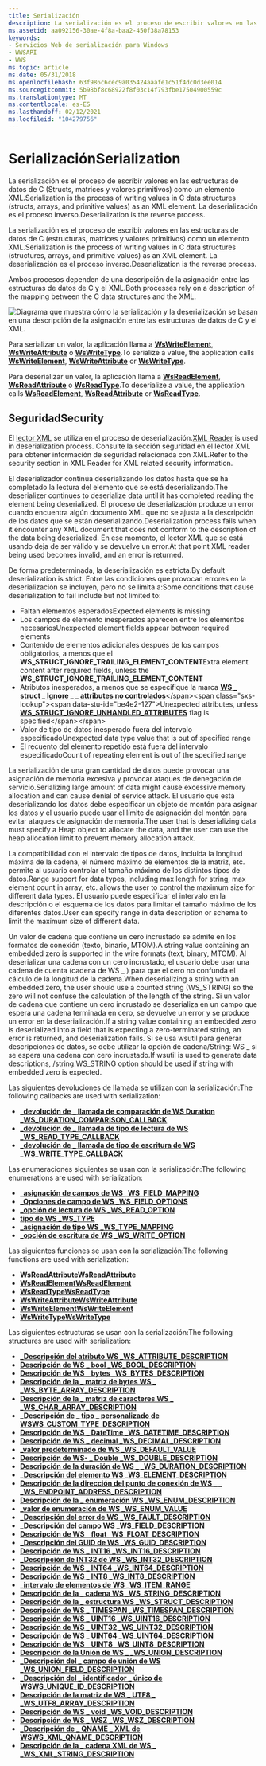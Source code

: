 ```yaml
---
title: Serialización
description: La serialización es el proceso de escribir valores en las estructuras de datos de C (Structs, matrices y valores primitivos) como un elemento XML. La deserialización es el proceso inverso.
ms.assetid: aa092156-30ae-4f8a-baa2-450f38a78153
keywords:
- Servicios Web de serialización para Windows
- WWSAPI
- WWS
ms.topic: article
ms.date: 05/31/2018
ms.openlocfilehash: 63f986c6cec9a035424aaafe1c51f4dc0d3ee014
ms.sourcegitcommit: 5b98bf8c68922f8f03c14f793fbe17504900559c
ms.translationtype: MT
ms.contentlocale: es-ES
ms.lasthandoff: 02/12/2021
ms.locfileid: "104279756"
---
```

# <a name="serialization"></a><span data-ttu-id="be4e2-107">Serialización</span><span class="sxs-lookup"><span data-stu-id="be4e2-107">Serialization</span></span>

<span data-ttu-id="be4e2-108">La serialización es el proceso de escribir valores en las estructuras de datos de C (Structs, matrices y valores primitivos) como un elemento XML.</span><span class="sxs-lookup"><span data-stu-id="be4e2-108">Serialization is the process of writing values in C data structures (structs, arrays, and primitive values) as an XML element.</span></span> <span data-ttu-id="be4e2-109">La deserialización es el proceso inverso.</span><span class="sxs-lookup"><span data-stu-id="be4e2-109">Deserialization is the reverse process.</span></span>


<span data-ttu-id="be4e2-110">La serialización es el proceso de escribir valores en las estructuras de datos de C (estructuras, matrices y valores primitivos) como un elemento XML.</span><span class="sxs-lookup"><span data-stu-id="be4e2-110">Serialization is the process of writing values in C data structures (structures, arrays, and primitive values) as an XML element.</span></span> <span data-ttu-id="be4e2-111">La deserialización es el proceso inverso.</span><span class="sxs-lookup"><span data-stu-id="be4e2-111">Deserialization is the reverse process.</span></span>

<span data-ttu-id="be4e2-112">Ambos procesos dependen de una descripción de la asignación entre las estructuras de datos de C y el XML.</span><span class="sxs-lookup"><span data-stu-id="be4e2-112">Both processes rely on a description of the mapping between the C data structures and the XML.</span></span>

![Diagrama que muestra cómo la serialización y la deserialización se basan en una descripción de la asignación entre las estructuras de datos de C y el XML.](images/xmlmapping.png)

<span data-ttu-id="be4e2-114">Para serializar un valor, la aplicación llama a [**WsWriteElement**](/windows/desktop/api/WebServices/nf-webservices-wswriteelement), [**WsWriteAttribute**](/windows/desktop/api/WebServices/nf-webservices-wswriteattribute) o [**WsWriteType**](/windows/desktop/api/WebServices/nf-webservices-wswritetype).</span><span class="sxs-lookup"><span data-stu-id="be4e2-114">To serialize a value, the application calls [**WsWriteElement**](/windows/desktop/api/WebServices/nf-webservices-wswriteelement), [**WsWriteAttribute**](/windows/desktop/api/WebServices/nf-webservices-wswriteattribute) or [**WsWriteType**](/windows/desktop/api/WebServices/nf-webservices-wswritetype).</span></span>

<span data-ttu-id="be4e2-115">Para deserializar un valor, la aplicación llama a [**WsReadElement**](/windows/desktop/api/WebServices/nf-webservices-wsreadelement), [**WsReadAttribute**](/windows/desktop/api/WebServices/nf-webservices-wsreadattribute) o [**WsReadType**](/windows/desktop/api/WebServices/nf-webservices-wsreadtype).</span><span class="sxs-lookup"><span data-stu-id="be4e2-115">To deserialize a value, the application calls [**WsReadElement**](/windows/desktop/api/WebServices/nf-webservices-wsreadelement), [**WsReadAttribute**](/windows/desktop/api/WebServices/nf-webservices-wsreadattribute) or [**WsReadType**](/windows/desktop/api/WebServices/nf-webservices-wsreadtype).</span></span>

## <a name="security"></a><span data-ttu-id="be4e2-116">Seguridad</span><span class="sxs-lookup"><span data-stu-id="be4e2-116">Security</span></span>

<span data-ttu-id="be4e2-117">El [lector XML](xml-reader.md) se utiliza en el proceso de deserialización.</span><span class="sxs-lookup"><span data-stu-id="be4e2-117">[XML Reader](xml-reader.md) is used in deserialization process.</span></span> <span data-ttu-id="be4e2-118">Consulte la sección seguridad en el lector XML para obtener información de seguridad relacionada con XML.</span><span class="sxs-lookup"><span data-stu-id="be4e2-118">Refer to the security section in XML Reader for XML related security information.</span></span>

<span data-ttu-id="be4e2-119">El deserializador continúa deserializando los datos hasta que se ha completado la lectura del elemento que se está deserializando.</span><span class="sxs-lookup"><span data-stu-id="be4e2-119">The deserializer continues to deserialize data until it has completed reading the element being deserialized.</span></span> <span data-ttu-id="be4e2-120">El proceso de deserialización produce un error cuando encuentra algún documento XML que no se ajusta a la descripción de los datos que se están deserializando.</span><span class="sxs-lookup"><span data-stu-id="be4e2-120">Deserialization process fails when it encounter any XML document that does not conform to the description of the data being deserialized.</span></span> <span data-ttu-id="be4e2-121">En ese momento, el lector XML que se está usando deja de ser válido y se devuelve un error.</span><span class="sxs-lookup"><span data-stu-id="be4e2-121">At that point XML reader being used becomes invalid, and an error is returned.</span></span>

<span data-ttu-id="be4e2-122">De forma predeterminada, la deserialización es estricta.</span><span class="sxs-lookup"><span data-stu-id="be4e2-122">By default deserialization is strict.</span></span> <span data-ttu-id="be4e2-123">Entre las condiciones que provocan errores en la deserialización se incluyen, pero no se limita a:</span><span class="sxs-lookup"><span data-stu-id="be4e2-123">Some conditions that cause deserialization to fail include but not limited to:</span></span>

-   <span data-ttu-id="be4e2-124">Faltan elementos esperados</span><span class="sxs-lookup"><span data-stu-id="be4e2-124">Expected elements is missing</span></span>
-   <span data-ttu-id="be4e2-125">Los campos de elemento inesperados aparecen entre los elementos necesarios</span><span class="sxs-lookup"><span data-stu-id="be4e2-125">Unexpected element fields appear between required elements</span></span>
-   <span data-ttu-id="be4e2-126">Contenido de elementos adicionales después de los campos obligatorios, a menos que el **WS_STRUCT_IGNORE_TRAILING_ELEMENT_CONTENT**</span><span class="sxs-lookup"><span data-stu-id="be4e2-126">Extra element content after required fields, unless the **WS_STRUCT_IGNORE_TRAILING_ELEMENT_CONTENT**</span></span>
-   <span data-ttu-id="be4e2-127">Atributos inesperados, a menos que se especifique la marca [**WS \_ struct \_ Ignore \_ \_ attributes no controlados**](https://msdn.microsoft.com/library/Dd323454(v=VS.85).aspx)</span><span class="sxs-lookup"><span data-stu-id="be4e2-127">Unexpected attributes, unless [**WS\_STRUCT\_IGNORE\_UNHANDLED\_ATTRIBUTES**](https://msdn.microsoft.com/library/Dd323454(v=VS.85).aspx) flag is specified</span></span>
-   <span data-ttu-id="be4e2-128">Valor de tipo de datos inesperado fuera del intervalo especificado</span><span class="sxs-lookup"><span data-stu-id="be4e2-128">Unexpected data type value that is out of specified range</span></span>
-   <span data-ttu-id="be4e2-129">El recuento del elemento repetido está fuera del intervalo especificado</span><span class="sxs-lookup"><span data-stu-id="be4e2-129">Count of repeating element is out of the specified range</span></span>

<span data-ttu-id="be4e2-130">La serialización de una gran cantidad de datos puede provocar una asignación de memoria excesiva y provocar ataques de denegación de servicio.</span><span class="sxs-lookup"><span data-stu-id="be4e2-130">Serializing large amount of data might cause excessive memory allocation and can cause denial of service attack.</span></span> <span data-ttu-id="be4e2-131">El usuario que está deserializando los datos debe especificar un objeto de montón para asignar los datos y el usuario puede usar el límite de asignación del montón para evitar ataques de asignación de memoria.</span><span class="sxs-lookup"><span data-stu-id="be4e2-131">The user that is deserializing data must specify a Heap object to allocate the data, and the user can use the heap allocation limit to prevent memory allocation attack.</span></span>

<span data-ttu-id="be4e2-132">La compatibilidad con el intervalo de tipos de datos, incluida la longitud máxima de la cadena, el número máximo de elementos de la matriz, etc. permite al usuario controlar el tamaño máximo de los distintos tipos de datos.</span><span class="sxs-lookup"><span data-stu-id="be4e2-132">Range support for data types, including max length for string, max element count in array, etc. allows the user to control the maximum size for different data types.</span></span> <span data-ttu-id="be4e2-133">El usuario puede especificar el intervalo en la descripción o el esquema de los datos para limitar el tamaño máximo de los diferentes datos.</span><span class="sxs-lookup"><span data-stu-id="be4e2-133">User can specify range in data description or schema to limit the maximum size of different data.</span></span>

<span data-ttu-id="be4e2-134">Un valor de cadena que contiene un cero incrustado se admite en los formatos de conexión (texto, binario, MTOM).</span><span class="sxs-lookup"><span data-stu-id="be4e2-134">A string value containing an embedded zero is supported in the wire formats (text, binary, MTOM).</span></span> <span data-ttu-id="be4e2-135">Al deserializar una cadena con un cero incrustado, el usuario debe usar una cadena de cuenta (cadena de WS \_ ) para que el cero no confunda el cálculo de la longitud de la cadena.</span><span class="sxs-lookup"><span data-stu-id="be4e2-135">When deserializing a string with an embedded zero, the user should use a counted string (WS\_STRING) so the zero will not confuse the calculation of the length of the string.</span></span> <span data-ttu-id="be4e2-136">Si un valor de cadena que contiene un cero incrustado se deserializa en un campo que espera una cadena terminada en cero, se devuelve un error y se produce un error en la deserialización.</span><span class="sxs-lookup"><span data-stu-id="be4e2-136">If a string value containing an embedded zero is deserialized into a field that is expecting a zero-terminated string, an error is returned, and deserialization fails.</span></span> <span data-ttu-id="be4e2-137">Si se usa wsutil para generar descripciones de datos, se debe utilizar la opción de cadena/String: WS \_ si se espera una cadena con cero incrustado.</span><span class="sxs-lookup"><span data-stu-id="be4e2-137">If wsutil is used to generate data descriptions, /string:WS\_STRING option should be used if string with embedded zero is expected.</span></span>

<span data-ttu-id="be4e2-138">Las siguientes devoluciones de llamada se utilizan con la serialización:</span><span class="sxs-lookup"><span data-stu-id="be4e2-138">The following callbacks are used with serialization:</span></span>

-   [<span data-ttu-id="be4e2-139">**\_devolución de \_ llamada de comparación de WS Duration \_**</span><span class="sxs-lookup"><span data-stu-id="be4e2-139">**WS\_DURATION\_COMPARISON\_CALLBACK**</span></span>](/windows/desktop/api/WebServices/nc-webservices-ws_duration_comparison_callback)
-   [<span data-ttu-id="be4e2-140">**\_devolución de \_ llamada de tipo de lectura de WS \_**</span><span class="sxs-lookup"><span data-stu-id="be4e2-140">**WS\_READ\_TYPE\_CALLBACK**</span></span>](/windows/desktop/api/WebServices/nc-webservices-ws_read_type_callback)
-   [<span data-ttu-id="be4e2-141">**\_devolución de \_ llamada de tipo de escritura de WS \_**</span><span class="sxs-lookup"><span data-stu-id="be4e2-141">**WS\_WRITE\_TYPE\_CALLBACK**</span></span>](/windows/desktop/api/WebServices/nc-webservices-ws_write_type_callback)

<span data-ttu-id="be4e2-142">Las enumeraciones siguientes se usan con la serialización:</span><span class="sxs-lookup"><span data-stu-id="be4e2-142">The following enumerations are used with serialization:</span></span>

-   [<span data-ttu-id="be4e2-143">**\_asignación de campos de WS \_**</span><span class="sxs-lookup"><span data-stu-id="be4e2-143">**WS\_FIELD\_MAPPING**</span></span>](/windows/desktop/api/WebServices/ne-webservices-ws_field_mapping)
-   [<span data-ttu-id="be4e2-144">**\_Opciones de campo de WS \_**</span><span class="sxs-lookup"><span data-stu-id="be4e2-144">**WS\_FIELD\_OPTIONS**</span></span>](/windows/win32/api/webservices/ne-webservices-ws_xml_reader_encoding_type)
-   [<span data-ttu-id="be4e2-145">**\_opción de lectura de WS \_**</span><span class="sxs-lookup"><span data-stu-id="be4e2-145">**WS\_READ\_OPTION**</span></span>](/windows/desktop/api/WebServices/ne-webservices-ws_read_option)
-   [<span data-ttu-id="be4e2-146">**tipo de WS \_**</span><span class="sxs-lookup"><span data-stu-id="be4e2-146">**WS\_TYPE**</span></span>](/windows/desktop/api/WebServices/ne-webservices-ws_type)
-   [<span data-ttu-id="be4e2-147">**\_asignación de tipo WS \_**</span><span class="sxs-lookup"><span data-stu-id="be4e2-147">**WS\_TYPE\_MAPPING**</span></span>](/windows/desktop/api/WebServices/ne-webservices-ws_type_mapping)
-   [<span data-ttu-id="be4e2-148">**\_opción de escritura de WS \_**</span><span class="sxs-lookup"><span data-stu-id="be4e2-148">**WS\_WRITE\_OPTION**</span></span>](/windows/desktop/api/WebServices/ne-webservices-ws_write_option)

<span data-ttu-id="be4e2-149">Las siguientes funciones se usan con la serialización:</span><span class="sxs-lookup"><span data-stu-id="be4e2-149">The following functions are used with serialization:</span></span>

-   [<span data-ttu-id="be4e2-150">**WsReadAttribute**</span><span class="sxs-lookup"><span data-stu-id="be4e2-150">**WsReadAttribute**</span></span>](/windows/desktop/api/WebServices/nf-webservices-wsreadattribute)
-   [<span data-ttu-id="be4e2-151">**WsReadElement**</span><span class="sxs-lookup"><span data-stu-id="be4e2-151">**WsReadElement**</span></span>](/windows/desktop/api/WebServices/nf-webservices-wsreadelement)
-   [<span data-ttu-id="be4e2-152">**WsReadType**</span><span class="sxs-lookup"><span data-stu-id="be4e2-152">**WsReadType**</span></span>](/windows/desktop/api/WebServices/nf-webservices-wsreadtype)
-   [<span data-ttu-id="be4e2-153">**WsWriteAttribute**</span><span class="sxs-lookup"><span data-stu-id="be4e2-153">**WsWriteAttribute**</span></span>](/windows/desktop/api/WebServices/nf-webservices-wswriteattribute)
-   [<span data-ttu-id="be4e2-154">**WsWriteElement**</span><span class="sxs-lookup"><span data-stu-id="be4e2-154">**WsWriteElement**</span></span>](/windows/desktop/api/WebServices/nf-webservices-wswriteelement)
-   [<span data-ttu-id="be4e2-155">**WsWriteType**</span><span class="sxs-lookup"><span data-stu-id="be4e2-155">**WsWriteType**</span></span>](/windows/desktop/api/WebServices/nf-webservices-wswritetype)

<span data-ttu-id="be4e2-156">Las siguientes estructuras se usan con la serialización:</span><span class="sxs-lookup"><span data-stu-id="be4e2-156">The following structures are used with serialization:</span></span>

-   [<span data-ttu-id="be4e2-157">**\_Descripción del atributo WS \_**</span><span class="sxs-lookup"><span data-stu-id="be4e2-157">**WS\_ATTRIBUTE\_DESCRIPTION**</span></span>](/windows/desktop/api/WebServices/ns-webservices-ws_attribute_description)
-   [<span data-ttu-id="be4e2-158">**Descripción de WS \_ bool \_**</span><span class="sxs-lookup"><span data-stu-id="be4e2-158">**WS\_BOOL\_DESCRIPTION**</span></span>](/windows/desktop/api/WebServices/ns-webservices-ws_bool_description)
-   [<span data-ttu-id="be4e2-159">**Descripción de WS \_ bytes \_**</span><span class="sxs-lookup"><span data-stu-id="be4e2-159">**WS\_BYTES\_DESCRIPTION**</span></span>](/windows/desktop/api/WebServices/ns-webservices-ws_bytes_description)
-   [<span data-ttu-id="be4e2-160">**Descripción de la \_ matriz de bytes WS \_ \_**</span><span class="sxs-lookup"><span data-stu-id="be4e2-160">**WS\_BYTE\_ARRAY\_DESCRIPTION**</span></span>](/windows/desktop/api/WebServices/ns-webservices-ws_byte_array_description)
-   [<span data-ttu-id="be4e2-161">**Descripción de la \_ matriz de caracteres WS \_ \_**</span><span class="sxs-lookup"><span data-stu-id="be4e2-161">**WS\_CHAR\_ARRAY\_DESCRIPTION**</span></span>](/windows/desktop/api/WebServices/ns-webservices-ws_char_array_description)
-   [<span data-ttu-id="be4e2-162">**\_Descripción de \_ tipo \_ personalizado de WS**</span><span class="sxs-lookup"><span data-stu-id="be4e2-162">**WS\_CUSTOM\_TYPE\_DESCRIPTION**</span></span>](/windows/desktop/api/WebServices/ns-webservices-ws_custom_type_description)
-   [<span data-ttu-id="be4e2-163">**Descripción de WS \_ DateTime \_**</span><span class="sxs-lookup"><span data-stu-id="be4e2-163">**WS\_DATETIME\_DESCRIPTION**</span></span>](/windows/desktop/api/WebServices/ns-webservices-ws_datetime_description)
-   [<span data-ttu-id="be4e2-164">**Descripción de WS \_ decimal \_**</span><span class="sxs-lookup"><span data-stu-id="be4e2-164">**WS\_DECIMAL\_DESCRIPTION**</span></span>](/windows/desktop/api/WebServices/ns-webservices-ws_decimal_description)
-   [<span data-ttu-id="be4e2-165">**\_valor predeterminado de WS \_**</span><span class="sxs-lookup"><span data-stu-id="be4e2-165">**WS\_DEFAULT\_VALUE**</span></span>](/windows/desktop/api/WebServices/ns-webservices-ws_default_value)
-   [<span data-ttu-id="be4e2-166">**Descripción de WS- \_ Double \_**</span><span class="sxs-lookup"><span data-stu-id="be4e2-166">**WS\_DOUBLE\_DESCRIPTION**</span></span>](/windows/desktop/api/WebServices/ns-webservices-ws_double_description)
-   [<span data-ttu-id="be4e2-167">**Descripción de la duración de WS \_ \_**</span><span class="sxs-lookup"><span data-stu-id="be4e2-167">**WS\_DURATION\_DESCRIPTION**</span></span>](/windows/desktop/api/WebServices/ns-webservices-ws_duration_description)
-   [<span data-ttu-id="be4e2-168">**\_Descripción del elemento WS \_**</span><span class="sxs-lookup"><span data-stu-id="be4e2-168">**WS\_ELEMENT\_DESCRIPTION**</span></span>](/windows/desktop/api/WebServices/ns-webservices-ws_element_description)
-   [<span data-ttu-id="be4e2-169">**Descripción de la dirección del punto de conexión de WS \_ \_ \_**</span><span class="sxs-lookup"><span data-stu-id="be4e2-169">**WS\_ENDPOINT\_ADDRESS\_DESCRIPTION**</span></span>](/windows/desktop/api/WebServices/ns-webservices-ws_endpoint_address_description)
-   [<span data-ttu-id="be4e2-170">**Descripción de la \_ enumeración WS \_**</span><span class="sxs-lookup"><span data-stu-id="be4e2-170">**WS\_ENUM\_DESCRIPTION**</span></span>](/windows/desktop/api/WebServices/ns-webservices-ws_enum_description)
-   [<span data-ttu-id="be4e2-171">**\_valor de enumeración de WS \_**</span><span class="sxs-lookup"><span data-stu-id="be4e2-171">**WS\_ENUM\_VALUE**</span></span>](/windows/desktop/api/WebServices/ns-webservices-ws_enum_value)
-   [<span data-ttu-id="be4e2-172">**\_Descripción del error de WS \_**</span><span class="sxs-lookup"><span data-stu-id="be4e2-172">**WS\_FAULT\_DESCRIPTION**</span></span>](/windows/desktop/api/WebServices/ns-webservices-ws_fault_description)
-   [<span data-ttu-id="be4e2-173">**\_Descripción del campo WS \_**</span><span class="sxs-lookup"><span data-stu-id="be4e2-173">**WS\_FIELD\_DESCRIPTION**</span></span>](/windows/desktop/api/WebServices/ns-webservices-ws_field_description)
-   [<span data-ttu-id="be4e2-174">**Descripción de WS \_ float \_**</span><span class="sxs-lookup"><span data-stu-id="be4e2-174">**WS\_FLOAT\_DESCRIPTION**</span></span>](/windows/desktop/api/WebServices/ns-webservices-ws_float_description)
-   [<span data-ttu-id="be4e2-175">**\_Descripción del GUID de WS \_**</span><span class="sxs-lookup"><span data-stu-id="be4e2-175">**WS\_GUID\_DESCRIPTION**</span></span>](/windows/desktop/api/WebServices/ns-webservices-ws_guid_description)
-   [<span data-ttu-id="be4e2-176">**Descripción de WS \_ INT16 \_**</span><span class="sxs-lookup"><span data-stu-id="be4e2-176">**WS\_INT16\_DESCRIPTION**</span></span>](/windows/desktop/api/WebServices/ns-webservices-ws_int16_description)
-   [<span data-ttu-id="be4e2-177">**\_Descripción de INT32 de WS \_**</span><span class="sxs-lookup"><span data-stu-id="be4e2-177">**WS\_INT32\_DESCRIPTION**</span></span>](/windows/desktop/api/WebServices/ns-webservices-ws_int32_description)
-   [<span data-ttu-id="be4e2-178">**Descripción de WS \_ INT64 \_**</span><span class="sxs-lookup"><span data-stu-id="be4e2-178">**WS\_INT64\_DESCRIPTION**</span></span>](/windows/desktop/api/WebServices/ns-webservices-ws_int64_description)
-   [<span data-ttu-id="be4e2-179">**Descripción de WS \_ INT8 \_**</span><span class="sxs-lookup"><span data-stu-id="be4e2-179">**WS\_INT8\_DESCRIPTION**</span></span>](/windows/desktop/api/WebServices/ns-webservices-ws_int8_description)
-   [<span data-ttu-id="be4e2-180">**\_intervalo de elementos de WS \_**</span><span class="sxs-lookup"><span data-stu-id="be4e2-180">**WS\_ITEM\_RANGE**</span></span>](/windows/desktop/api/WebServices/ns-webservices-ws_item_range)
-   [<span data-ttu-id="be4e2-181">**Descripción de la \_ cadena WS \_**</span><span class="sxs-lookup"><span data-stu-id="be4e2-181">**WS\_STRING\_DESCRIPTION**</span></span>](/windows/desktop/api/WebServices/ns-webservices-ws_string_description)
-   [<span data-ttu-id="be4e2-182">**Descripción de la \_ estructura WS \_**</span><span class="sxs-lookup"><span data-stu-id="be4e2-182">**WS\_STRUCT\_DESCRIPTION**</span></span>](/windows/desktop/api/WebServices/ns-webservices-ws_struct_description)
-   [<span data-ttu-id="be4e2-183">**Descripción de WS \_ TIMESPAN \_**</span><span class="sxs-lookup"><span data-stu-id="be4e2-183">**WS\_TIMESPAN\_DESCRIPTION**</span></span>](/windows/desktop/api/WebServices/ns-webservices-ws_timespan_description)
-   [<span data-ttu-id="be4e2-184">**Descripción de WS \_ UINT16 \_**</span><span class="sxs-lookup"><span data-stu-id="be4e2-184">**WS\_UINT16\_DESCRIPTION**</span></span>](/windows/desktop/api/WebServices/ns-webservices-ws_uint16_description)
-   [<span data-ttu-id="be4e2-185">**Descripción de WS \_ UINT32 \_**</span><span class="sxs-lookup"><span data-stu-id="be4e2-185">**WS\_UINT32\_DESCRIPTION**</span></span>](/windows/desktop/api/WebServices/ns-webservices-ws_uint32_description)
-   [<span data-ttu-id="be4e2-186">**Descripción de WS \_ UINT64 \_**</span><span class="sxs-lookup"><span data-stu-id="be4e2-186">**WS\_UINT64\_DESCRIPTION**</span></span>](/windows/desktop/api/WebServices/ns-webservices-ws_uint64_description)
-   [<span data-ttu-id="be4e2-187">**Descripción de WS \_ UINT8 \_**</span><span class="sxs-lookup"><span data-stu-id="be4e2-187">**WS\_UINT8\_DESCRIPTION**</span></span>](/windows/desktop/api/WebServices/ns-webservices-ws_uint8_description)
-   [<span data-ttu-id="be4e2-188">**Descripción de la Unión de WS \_ \_**</span><span class="sxs-lookup"><span data-stu-id="be4e2-188">**WS\_UNION\_DESCRIPTION**</span></span>](/windows/desktop/api/WebServices/ns-webservices-ws_union_description)
-   [<span data-ttu-id="be4e2-189">**\_Descripción del \_ campo de unión de WS \_**</span><span class="sxs-lookup"><span data-stu-id="be4e2-189">**WS\_UNION\_FIELD\_DESCRIPTION**</span></span>](/windows/desktop/api/WebServices/ns-webservices-ws_union_field_description)
-   [<span data-ttu-id="be4e2-190">**\_Descripción del \_ identificador \_ único de WS**</span><span class="sxs-lookup"><span data-stu-id="be4e2-190">**WS\_UNIQUE\_ID\_DESCRIPTION**</span></span>](/windows/desktop/api/WebServices/ns-webservices-ws_unique_id_description)
-   [<span data-ttu-id="be4e2-191">**Descripción de la matriz de WS \_ UTF8 \_ \_**</span><span class="sxs-lookup"><span data-stu-id="be4e2-191">**WS\_UTF8\_ARRAY\_DESCRIPTION**</span></span>](/windows/desktop/api/WebServices/ns-webservices-ws_utf8_array_description)
-   [<span data-ttu-id="be4e2-192">**Descripción de WS \_ void \_**</span><span class="sxs-lookup"><span data-stu-id="be4e2-192">**WS\_VOID\_DESCRIPTION**</span></span>](/windows/desktop/api/WebServices/ns-webservices-ws_void_description)
-   [<span data-ttu-id="be4e2-193">**Descripción de WS \_ WSZ \_**</span><span class="sxs-lookup"><span data-stu-id="be4e2-193">**WS\_WSZ\_DESCRIPTION**</span></span>](/windows/desktop/api/WebServices/ns-webservices-ws_wsz_description)
-   [<span data-ttu-id="be4e2-194">**\_Descripción de \_ QNAME \_ XML de WS**</span><span class="sxs-lookup"><span data-stu-id="be4e2-194">**WS\_XML\_QNAME\_DESCRIPTION**</span></span>](/windows/desktop/api/WebServices/ns-webservices-ws_xml_qname_description)
-   [<span data-ttu-id="be4e2-195">**Descripción de la \_ cadena XML de WS \_ \_**</span><span class="sxs-lookup"><span data-stu-id="be4e2-195">**WS\_XML\_STRING\_DESCRIPTION**</span></span>](/windows/desktop/api/WebServices/ns-webservices-ws_xml_string_description)

 

 




